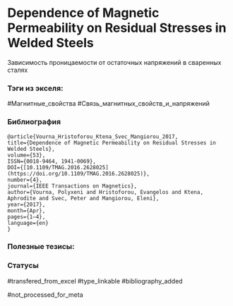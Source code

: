 # Dependence of Magnetic Permeability on Residual Stresses in Welded Steels

Зависимость проницаемости от остаточных напряжений в сваренных сталях

### Тэги из экселя:
#Магнитные_свойства 
#Связь_магнитных_свойств_и_напряжений 

### Библиография
```
@article{Vourna_Hristoforou_Ktena_Svec_Mangiorou_2017,
title={Dependence of Magnetic Permeability on Residual Stresses in Welded Steels},
volume={53},
ISSN={0018-9464, 1941-0069},
DOI={[10.1109/TMAG.2016.2628025](https://doi.org/10.1109/TMAG.2016.2628025)},
number={4},
journal={IEEE Transactions on Magnetics},
author={Vourna, Polyxeni and Hristoforou, Evangelos and Ktena, Aphrodite and Svec, Peter and Mangiorou, Eleni},
year={2017},
month={Apr},
pages={1–4},
language={en}
}
```

### Полезные тезисы:

### Статусы
#transfered_from_excel 
#type_linkable 
#bibliography_added

#not_processed_for_meta
